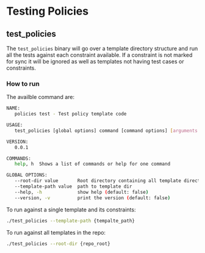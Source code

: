 # Testing Policies

## test_policies

The `test_policies` binary will go over a template directory structure and run all the tests against each constraint available. If a constraint is not marked for sync it will be ignored as well as templates not having test cases or constraints.

### How to run

The availble command are: 

```bash
NAME:
   policies test - Test policy template code

USAGE:
   test_policies [global options] command [command options] [arguments...]

VERSION:
   0.0.1

COMMANDS:
   help, h  Shows a list of commands or help for one command

GLOBAL OPTIONS:
   --root-dir value       Root directory containing all template directories
   --template-path value  path to template dir
   --help, -h             show help (default: false)
   --version, -v          print the version (default: false)
```

To run against a single template and its constraints:

```bash
./test_policies --template-path {tempalte_path}
```

To run against all templates in the repo:

```bash
./test_policies --root-dir {repo_root}
```
